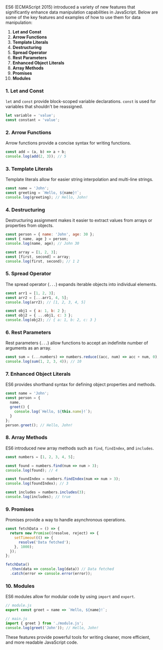 ES6 (ECMAScript 2015) introduced a variety of new features that significantly enhance data manipulation capabilities in JavaScript. Below are some of the key features and examples of how to use them for data manipulation:

1. **Let and Const**
2. **Arrow Functions**
3. **Template Literals**
4. **Destructuring**
5. **Spread Operator**
6. **Rest Parameters**
7. **Enhanced Object Literals**
8. **Array Methods**
9. **Promises**
10. **Modules**

### 1. Let and Const
`let` and `const` provide block-scoped variable declarations. `const` is used for variables that shouldn't be reassigned.

```javascript
let variable = 'value';
const constant = 'value';
```

### 2. Arrow Functions
Arrow functions provide a concise syntax for writing functions.

```javascript
const add = (a, b) => a + b;
console.log(add(2, 3)); // 5
```

### 3. Template Literals
Template literals allow for easier string interpolation and multi-line strings.

```javascript
const name = 'John';
const greeting = `Hello, ${name}!`;
console.log(greeting); // Hello, John!
```

### 4. Destructuring
Destructuring assignment makes it easier to extract values from arrays or properties from objects.

```javascript
const person = { name: 'John', age: 30 };
const { name, age } = person;
console.log(name, age); // John 30

const array = [1, 2, 3];
const [first, second] = array;
console.log(first, second); // 1 2
```

### 5. Spread Operator
The spread operator (`...`) expands iterable objects into individual elements.

```javascript
const arr1 = [1, 2, 3];
const arr2 = [...arr1, 4, 5];
console.log(arr2); // [1, 2, 3, 4, 5]

const obj1 = { a: 1, b: 2 };
const obj2 = { ...obj1, c: 3 };
console.log(obj2); // { a: 1, b: 2, c: 3 }
```

### 6. Rest Parameters
Rest parameters (`...`) allow functions to accept an indefinite number of arguments as an array.

```javascript
const sum = (...numbers) => numbers.reduce((acc, num) => acc + num, 0);
console.log(sum(1, 2, 3, 4)); // 10
```

### 7. Enhanced Object Literals
ES6 provides shorthand syntax for defining object properties and methods.

```javascript
const name = 'John';
const person = {
  name,
  greet() {
    console.log(`Hello, ${this.name}!`);
  }
};
person.greet(); // Hello, John!
```

### 8. Array Methods
ES6 introduced new array methods such as `find`, `findIndex`, and `includes`.

```javascript
const numbers = [1, 2, 3, 4, 5];

const found = numbers.find(num => num > 3);
console.log(found); // 4

const foundIndex = numbers.findIndex(num => num > 3);
console.log(foundIndex); // 3

const includes = numbers.includes(3);
console.log(includes); // true
```

### 9. Promises
Promises provide a way to handle asynchronous operations.

```javascript
const fetchData = () => {
  return new Promise((resolve, reject) => {
    setTimeout(() => {
      resolve('Data fetched');
    }, 1000);
  });
};

fetchData()
  .then(data => console.log(data)) // Data fetched
  .catch(error => console.error(error));
```

### 10. Modules
ES6 modules allow for modular code by using `import` and `export`.

```javascript
// module.js
export const greet = name => `Hello, ${name}!`;

// main.js
import { greet } from './module.js';
console.log(greet('John')); // Hello, John!
```

These features provide powerful tools for writing cleaner, more efficient, and more readable JavaScript code.
